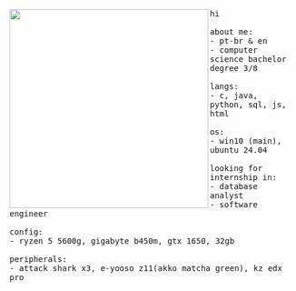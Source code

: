 <p float="left">
<img src="https://github.com/user-attachments/assets/b08500a3-2fa0-40fe-b9aa-7afcf2b56fd5" width="350" align="left">
  <p float = "left">
  <samp>
    hi
    <br>
    <br>
    about me: <br>
    - pt-br & en <br>
    - computer science bachelor degree 3/8 <br>
    <br>
    langs:<br>
    - c, java, python, sql, js, html <br>
    <br>
    os:<br>
    - win10 (main), ubuntu 24.04 <br>
    <br>
    looking for internship in:<br>
    - database analyst <br>
    - software engineer <br>
    <br>
    config: <br>
    - ryzen 5 5600g, gigabyte b450m, gtx 1650, 32gb <br>
    <br>
    peripherals:<br>
    - attack shark x3, e-yooso z11(akko matcha green), kz edx pro <br>
    <br>
  </samp>
  </p>
</p>
